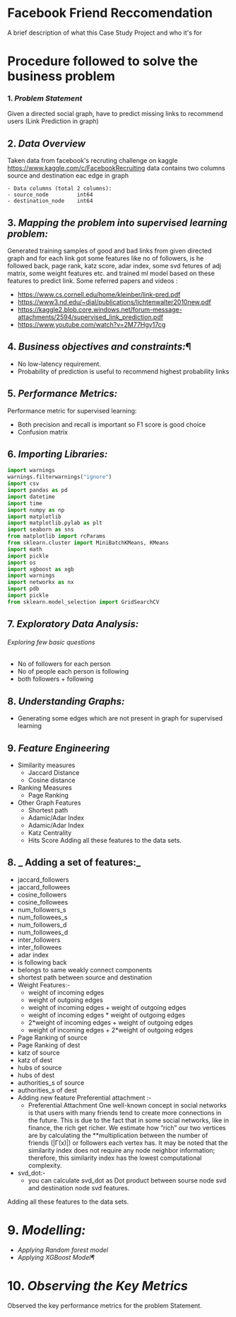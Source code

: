 
 
# Facebook Friend Reccomendation 

A brief description of what this Case Study Project and who it's for


# Procedure followed to solve the business problem


### 1. _Problem Statement_

Given a directed social graph, have to predict missing links to recommend users (Link Prediction in graph)

## 2. _Data Overview_
Taken data from facebook's recruting challenge on kaggle https://www.kaggle.com/c/FacebookRecruiting
data contains two columns source and destination eac edge in graph

```
- Data columns (total 2 columns):  
- source_node         int64  
- destination_node    int64  

```

## 3. _Mapping the problem into supervised learning problem:_
Generated training samples of good and bad links from given directed graph and for each link got some features like no of followers, is he followed back, page rank, katz score, adar index, some svd fetures of adj matrix, some weight features etc. and trained ml model based on these features to predict link.
Some referred papers and videos :
* https://www.cs.cornell.edu/home/kleinber/link-pred.pdf
* https://www3.nd.edu/~dial/publications/lichtenwalter2010new.pdf
* https://kaggle2.blob.core.windows.net/forum-message-attachments/2594/supervised_link_prediction.pdf
* https://www.youtube.com/watch?v=2M77Hgy17cg

## 4. _Business objectives and constraints:_¶
* No low-latency requirement.
* Probability of prediction is useful to recommend highest probability links

## 5. _Performance Metrics:_

Performance metric for supervised learning:
* Both precision and recall is important so F1 score is good choice
* Confusion matrix

## 6. _Importing Libraries:_

```python
import warnings
warnings.filterwarnings("ignore")
import csv
import pandas as pd
import datetime 
import time
import numpy as np
import matplotlib
import matplotlib.pylab as plt
import seaborn as sns
from matplotlib import rcParams
from sklearn.cluster import MiniBatchKMeans, KMeans
import math
import pickle
import os
import xgboost as xgb
import warnings
import networkx as nx
import pdb
import pickle
from sklearn.model_selection import GridSearchCV
```
## 7. _Exploratory Data Analysis:_
###### Exploring few basic questions 
* No of followers for each person
* No of people each person is following
* both followers + following
## 8. _Understanding Graphs:_
* Generating some edges which are not present in graph for supervised learning
## 9. _Feature Engineering_
* Similarity measures
    * Jaccard Distance
    * Cosine distance
* Ranking Measures
    * Page Ranking
* Other Graph Features
    * Shortest path
    * Adamic/Adar Index
    * Adamic/Adar Index
    * Katz Centrality
    * Hits Score
Adding all these features to the data sets.

## 8. _ Adding a set of features:_
* jaccard_followers
* jaccard_followees
* cosine_followers
* cosine_followees
* num_followers_s
* num_followees_s
* num_followers_d
* num_followees_d
* inter_followers
* inter_followees
* adar index
* is following back
* belongs to same weakly connect components
* shortest path between source and destination
* Weight Features:-
    * weight of incoming edges
    * weight of outgoing edges
    * weight of incoming edges + weight of outgoing edges
    * weight of incoming edges * weight of outgoing edges
    * 2*weight of incoming edges + weight of outgoing edges
    * weight of incoming edges + 2*weight of outgoing edges
* Page Ranking of source
* Page Ranking of dest
* katz of source
* katz of dest
* hubs of source
* hubs of dest
* authorities_s of source
* authorities_s of dest
* Adding new feature Preferential attachment :-
    * Preferential Attachment One well-known concept in social networks is that users with many friends tend to create more connections in the future. This is due to the fact that in some social networks, like in finance, the rich get richer. We estimate how ”rich” our two vertices are by calculating the **multiplication between the number of friends (|Γ(x)|) or followers each vertex has. It may be noted that the similarity index does not require any node neighbor information; therefore, this similarity index has the lowest computational complexity.
* svd_dot:-
    * you can calculate svd_dot as Dot product between sourse node svd and destination node svd features.

Adding all these features to the data sets.

# 9. _Modelling:_

* _Applying Random forest model_
* _Applying XGBoost Model¶_

# 10. _Observing the Key Metrics_
Observed the key performance metrics for the problem Statement.
